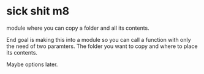 # sick shit m8

module where you can copy a folder and all its contents.

End goal is making this into a module so you can call a function with only the need of two paramters. The folder you want to copy and where to place its contents.

Maybe options later.